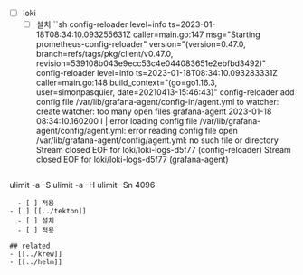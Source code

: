 - [ ] loki
  - [ ] 설치
``sh
config-reloader level=info ts=2023-01-18T08:34:10.093255631Z caller=main.go:147 msg="Starting prometheus-config-reloader" version="(version=0.47.0, branch=refs/tags/pkg/client/v0.47.0, revision=539108b043e9ecc53c4e044083651e2ebfbd3492)"
config-reloader level=info ts=2023-01-18T08:34:10.093283331Z caller=main.go:148 build_context="(go=go1.16.3, user=simonpasquier, date=20210413-15:46:43)"
config-reloader add config file /var/lib/grafana-agent/config-in/agent.yml to watcher: create watcher: too many open files
grafana-agent 2023-01-18 08:34:10.160200 I | error loading config file /var/lib/grafana-agent/config/agent.yml: error reading config file open /var/lib/grafana-agent/config/agent.yml: no such file or directory
Stream closed EOF for loki/loki-logs-d5f77 (config-reloader)
Stream closed EOF for loki/loki-logs-d5f77 (grafana-agent)
```

```
ulimit -a -S
ulimit -a -H
ulimit -Sn 4096
```
  - [ ] 적용
- [ ] [[../tekton]]
  - [ ] 설치
  - [ ] 적용

## related
- [[../krew]]
- [[../helm]]

